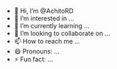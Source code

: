- 👋 Hi, I’m @AchitoRD
- 👀 I’m interested in ...
- 🌱 I’m currently learning ...
- 💞️ I’m looking to collaborate on ...
- 📫 How to reach me ...
- 😄 Pronouns: ...
- ⚡ Fun fact: ...

<!---
AchitoRD/AchitoRD is a ✨ special ✨ repository because its `README.md` (this file) appears on your GitHub profile.
You can click the Preview link to take a look at your changes.
--->
